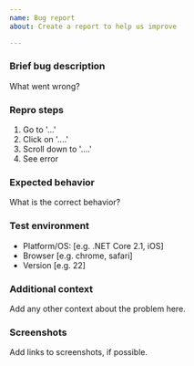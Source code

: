 ```yaml
---
name: Bug report
about: Create a report to help us improve

---
```


### Brief bug description

What went wrong?

### Repro steps

1. Go to '...'
2. Click on '....'
3. Scroll down to '....'
4. See error

### Expected behavior

What is the correct behavior?

### Test environment

- Platform/OS: [e.g. .NET Core 2.1, iOS]
- Browser [e.g. chrome, safari]
- Version [e.g. 22]

### Additional context

Add any other context about the problem here.

### Screenshots

Add links to screenshots, if possible.
